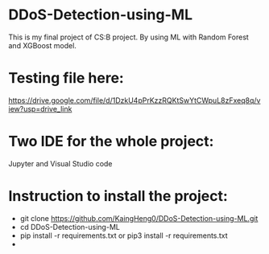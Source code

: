 # DDoS-Detection-using-ML
This is my final project of CS:B project. By using ML with Random Forest and XGBoost model.

# Testing file here: 
https://drive.google.com/file/d/1DzkU4pPrKzzRQKtSwYtCWpuL8zFxeq8q/view?usp=drive_link

# Two IDE for the whole project:
Jupyter and Visual Studio code

# Instruction to install the project: 
- git clone https://github.com/KaingHeng0/DDoS-Detection-using-ML.git
- cd DDoS-Detection-using-ML
- pip install -r requirements.txt or pip3 install -r requirements.txt
- 


